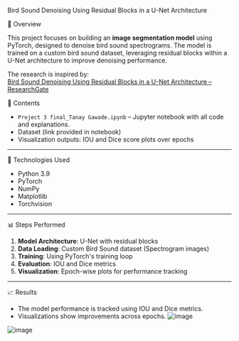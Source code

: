 Bird Sound Denoising Using Residual Blocks in a U-Net Architecture

📌 Overview

This project focuses on building an **image segmentation model** using PyTorch, designed to denoise bird sound spectrograms. The model is trained on a custom bird sound dataset, leveraging residual blocks within a U-Net architecture to improve denoising performance.

The research is inspired by:  
[Bird Sound Denoising Using Residual Blocks in a U-Net Architecture – ResearchGate](https://www.researchgate.net/publication/387186976_Bird_Sound_Denoising_Using_Residual_Blocks_in_a_U-Net_Architecture)


📂 Contents

- `Project 3 final_Tanay Gawade.ipynb` – Jupyter notebook with all code and explanations.
- Dataset (link provided in notebook)
- Visualization outputs: IOU and Dice score plots over epochs

---
🔧 Technologies Used

- Python 3.9
- PyTorch
- NumPy
- Matplotlib
- Torchvision

---

📊 Steps Performed

1. **Model Architecture**: U-Net with residual blocks
2. **Data Loading**: Custom Bird Sound dataset (Spectrogram images)
3. **Training**: Using PyTorch's training loop
4. **Evaluation**: IOU and Dice metrics
5. **Visualization**: Epoch-wise plots for performance tracking

---

📈 Results

- The model performance is tracked using IOU and Dice metrics.
- Visualizations show improvements across epochs.
![image](https://github.com/user-attachments/assets/7f435532-c8d3-4890-abd5-9599a894fbb0)

![image](https://github.com/user-attachments/assets/3a737b6c-3a5e-40e1-986d-fb57ec708f6f)

